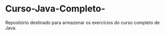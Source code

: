 # Curso-Java-Completo-
Repositório destinado para armazenar os exercícios do curso completo de Java.
